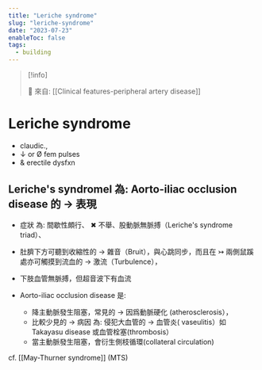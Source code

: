 ```yaml
---
title: "Leriche syndrome"
slug: "leriche-syndrome"
date: "2023-07-23"
enableToc: false
tags:
  - building
---
```


> [!info]
>
> 🌱 來自: [[Clinical features-peripheral artery disease]]

# Leriche syndrome

- claudic.,
- ↓ or Ø fem pulses
- & erectile dysfxn

## Leriche's syndromel 為: Aorto-iliac occlusion disease 的 → 表現

- 症狀 為: 間歇性頗行、 ✖ 不舉、股動脈無脈搏（Leriche's syndrome triad）、
- 肚臍下方可聽到收縮性的 → 雜音（Bruit），與心跳同步，而且在 ↣ 兩側鼠蹊處亦可觸摸到流血的 → 激流（Turbulence），
- 下肢血管無脈搏，但超音波下有血流

- Aorto-iliac occlusion disease 是:
  - 降主動脈發生阻塞，常見的 → 因爲動脈硬化 (atherosclerosis），
  - 比較少見的 → 病因 為: 侵犯大血管的 → 血管炎( vaseulitis）如 Takayasu disease 或血管栓塞(thrombosis）
  - 當主動脈發生阻塞，會衍生側枝循環(collateral circulation)
   
cf. [[May-Thurner syndrome]] (MTS)
